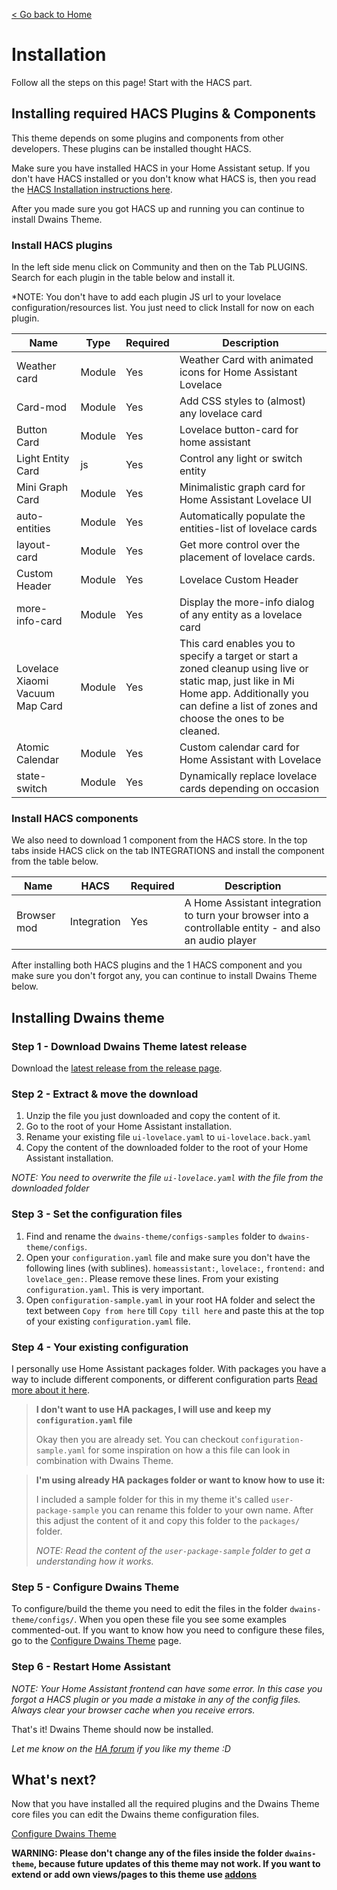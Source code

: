 [< Go back to Home](../index.md)

# Installation

Follow all the steps on this page! Start with the HACS part.

## Installing required HACS Plugins & Components
This theme depends on some plugins and components from other developers. These plugins can be installed thought HACS.

Make sure you have installed HACS in your Home Assistant setup. If you don't have HACS installed or you don't know what HACS is, then you read the [HACS Installation instructions here](https://hacs.xyz/docs/installation/manual).

After you made sure you got HACS up and running you can continue to install Dwains Theme.

### Install HACS plugins

In the left side menu click on Community and then on the Tab PLUGINS. Search for each plugin in the table below and install it.

*NOTE: You don't have to add each plugin JS url to your lovelace configuration/resources list. You just need to click Install for now on each plugin.

| Name | Type | Required | Description |
|----------------------------------|--------|----------|---------------------------------------------------------------------------------------------------------------------------------------------------------------------------------------------------------|
| Weather card | Module | Yes | Weather Card with animated icons for Home Assistant Lovelace |
| Card-mod | Module | Yes | Add CSS styles to (almost) any lovelace card |
| Button Card | Module | Yes | Lovelace button-card for home assistant |
| Light Entity Card | js | Yes | Control any light or switch entity |
| Mini Graph Card | Module | Yes | Minimalistic graph card for Home Assistant Lovelace UI |
| auto-entities | Module | Yes | Automatically populate the entities-list of lovelace cards |
| layout-card | Module | Yes | Get more control over the placement of lovelace cards. |
| Custom Header | Module | Yes | Lovelace Custom Header |
| more-info-card | Module | Yes | Display the more-info dialog of any entity as a lovelace card |
| Lovelace Xiaomi  Vacuum Map Card | Module | Yes | This card enables you to specify a target or start a zoned cleanup using  live or static map, just like in Mi Home app. Additionally you can define a  list of zones and choose the ones to be cleaned. |
| Atomic Calendar | Module | Yes | Custom calendar card for Home Assistant with Lovelace |
| state-switch | Module | Yes | Dynamically replace lovelace cards depending on occasion |


### Install HACS components

We also need to download 1 component from the HACS store. In the top tabs inside HACS click on the tab INTEGRATIONS and install the component from the table below.

| Name | HACS | Required | Description |
|-------------|-------------|----------|---------------------------------------------------------------------------------------------------------|
| Browser mod | Integration | Yes | A Home Assistant integration to turn your browser into a controllable entity - and also an audio player |

After installing both HACS plugins and the 1 HACS component and you make sure you don't forgot any, you can continue to install Dwains Theme below.


## Installing Dwains theme

### Step 1 - Download Dwains Theme latest release
Download the [latest release from the release page](https://github.com/dwainscheeren/lovelace-dwains-theme/releases).

### Step 2 - Extract & move the download

1. Unzip the file you just downloaded and copy the content of it. 
2. Go to the root of your Home Assistant installation.
3. Rename your existing file `ui-lovelace.yaml` to `ui-lovelace.back.yaml` 
2. Copy the content of the downloaded folder to the root of your Home Assistant installation.

*NOTE: You need to overwrite the file `ui-lovelace.yaml` with the file from the downloaded folder*

### Step 3 - Set the configuration files

1. Find and rename the `dwains-theme/configs-samples` folder to `dwains-theme/configs`.
2. Open your `configuration.yaml` file and make sure you don't have the following lines (with sublines). `homeassistant:`, `lovelace:`, `frontend:` and `lovelace_gen:`. Please remove these lines. From your existing `configuration.yaml`. This is very important.
3. Open `configuration-sample.yaml` in your root HA folder and select the text between `Copy from here` till `Copy till here` and paste this at the top of your existing `configuration.yaml` file.

### Step 4 - Your existing configuration

 I personally use Home Assistant packages folder. With packages you have a way to include different components, or different configuration parts  [Read more about it here](https://www.home-assistant.io/docs/configuration/packages/).

>**I don't want to use HA packages, I will use and keep my `configuration.yaml` file**
>
>Okay then you are already set. You can checkout `configuration-sample.yaml` for some inspiration on how a this file can look in combination with Dwains Theme.

>**I'm using already HA packages folder or want to know how to use it:**
>
>I included a sample folder for this in my theme it's called `user-package-sample` you can rename this folder to your own name. After this adjust the content of it and copy this folder to the `packages/` folder.
>
>*NOTE: Read the content of the `user-package-sample` folder to get a understanding how it works.*

### Step 5 - Configure Dwains Theme

To configure/build the theme you need to edit the files in the folder `dwains-theme/configs/`. When you open these file you see some examples commented-out. If you want to know how you need to configure these files, go to the [Configure Dwains Theme](../configuration/index.md) page.

### Step 6 - Restart Home Assistant

*NOTE: Your Home Assistant frontend can have some error. In this case you forgot a HACS plugin or you made a mistake in any of the config files. Always clear your browser cache when you receive errors.*

That's it! Dwains Theme should now be installed.

*Let me know on the [HA forum](https://community.home-assistant.io/t/dwains-theme-an-auto-generating-lovelace-ui-theme/168593?u=dwains) if you like my theme :D*

## What's next?
Now that you have installed all the required plugins and the Dwains Theme core files you can edit the Dwains theme configuration files.

[Configure Dwains Theme](../configuration/index.md)

**WARNING: Please don't change any of the files inside the folder `dwains-theme`, because future updates of this theme may not work. If you want to extend or add own views/pages to this theme use [addons](../addons/index.md)**